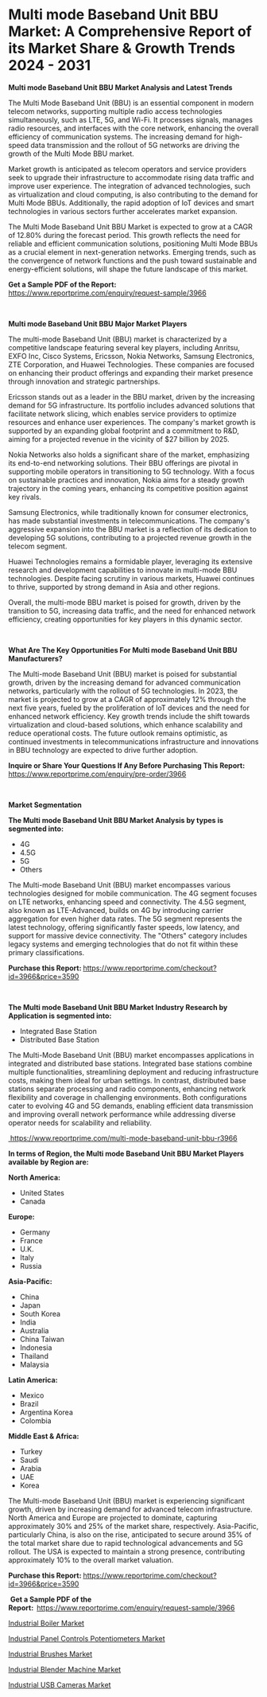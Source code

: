 <p><h1>Multi mode Baseband Unit BBU Market: A Comprehensive Report of its Market Share & Growth Trends 2024 - 2031</h1></p><p><strong>Multi mode Baseband Unit BBU Market Analysis and Latest Trends</strong></p>
<p><p>The Multi Mode Baseband Unit (BBU) is an essential component in modern telecom networks, supporting multiple radio access technologies simultaneously, such as LTE, 5G, and Wi-Fi. It processes signals, manages radio resources, and interfaces with the core network, enhancing the overall efficiency of communication systems. The increasing demand for high-speed data transmission and the rollout of 5G networks are driving the growth of the Multi Mode BBU market.</p><p>Market growth is anticipated as telecom operators and service providers seek to upgrade their infrastructure to accommodate rising data traffic and improve user experience. The integration of advanced technologies, such as virtualization and cloud computing, is also contributing to the demand for Multi Mode BBUs. Additionally, the rapid adoption of IoT devices and smart technologies in various sectors further accelerates market expansion.</p><p>The Multi Mode Baseband Unit BBU Market is expected to grow at a CAGR of 12.80% during the forecast period. This growth reflects the need for reliable and efficient communication solutions, positioning Multi Mode BBUs as a crucial element in next-generation networks. Emerging trends, such as the convergence of network functions and the push toward sustainable and energy-efficient solutions, will shape the future landscape of this market.</p></p>
<p><strong>Get a Sample PDF of the Report:&nbsp;</strong> <a href="https://www.reportprime.com/enquiry/request-sample/3966?utm_campaign=1141&utm_medium=2&utm_source=Github&utm_content=ia&utm_term=24122024&utm_id=multi-mode-baseband-unit-bbu">https://www.reportprime.com/enquiry/request-sample/3966</a></p>
<p>&nbsp;</p>
<p><strong>Multi mode Baseband Unit BBU Major Market Players</strong></p>
<p><p>The multi-mode Baseband Unit (BBU) market is characterized by a competitive landscape featuring several key players, including Anritsu, EXFO Inc, Cisco Systems, Ericsson, Nokia Networks, Samsung Electronics, ZTE Corporation, and Huawei Technologies. These companies are focused on enhancing their product offerings and expanding their market presence through innovation and strategic partnerships.</p><p>Ericsson stands out as a leader in the BBU market, driven by the increasing demand for 5G infrastructure. Its portfolio includes advanced solutions that facilitate network slicing, which enables service providers to optimize resources and enhance user experiences. The company's market growth is supported by an expanding global footprint and a commitment to R&D, aiming for a projected revenue in the vicinity of $27 billion by 2025.</p><p>Nokia Networks also holds a significant share of the market, emphasizing its end-to-end networking solutions. Their BBU offerings are pivotal in supporting mobile operators in transitioning to 5G technology. With a focus on sustainable practices and innovation, Nokia aims for a steady growth trajectory in the coming years, enhancing its competitive position against key rivals.</p><p>Samsung Electronics, while traditionally known for consumer electronics, has made substantial investments in telecommunications. The company's aggressive expansion into the BBU market is a reflection of its dedication to developing 5G solutions, contributing to a projected revenue growth in the telecom segment.</p><p>Huawei Technologies remains a formidable player, leveraging its extensive research and development capabilities to innovate in multi-mode BBU technologies. Despite facing scrutiny in various markets, Huawei continues to thrive, supported by strong demand in Asia and other regions.</p><p>Overall, the multi-mode BBU market is poised for growth, driven by the transition to 5G, increasing data traffic, and the need for enhanced network efficiency, creating opportunities for key players in this dynamic sector.</p></p>
<p>&nbsp;</p>
<p><strong>What Are The Key Opportunities For Multi mode Baseband Unit BBU Manufacturers?</strong></p>
<p><p>The Multi-mode Baseband Unit (BBU) market is poised for substantial growth, driven by the increasing demand for advanced communication networks, particularly with the rollout of 5G technologies. In 2023, the market is projected to grow at a CAGR of approximately 12% through the next five years, fueled by the proliferation of IoT devices and the need for enhanced network efficiency. Key growth trends include the shift towards virtualization and cloud-based solutions, which enhance scalability and reduce operational costs. The future outlook remains optimistic, as continued investments in telecommunications infrastructure and innovations in BBU technology are expected to drive further adoption.</p></p>
<p><strong>Inquire or Share Your Questions If Any Before Purchasing This Report:</strong> <a href="https://www.reportprime.com/enquiry/pre-order/3966?utm_campaign=1141&utm_medium=2&utm_source=Github&utm_content=ia&utm_term=24122024&utm_id=multi-mode-baseband-unit-bbu">https://www.reportprime.com/enquiry/pre-order/3966</a></p>
<p>&nbsp;</p>
<p><strong>Market Segmentation</strong></p>
<p><strong>The Multi mode Baseband Unit BBU Market Analysis by types is segmented into:</strong></p>
<p><ul><li>4G</li><li>4.5G</li><li>5G</li><li>Others</li></ul></p>
<p><p>The Multi-mode Baseband Unit (BBU) market encompasses various technologies designed for mobile communication. The 4G segment focuses on LTE networks, enhancing speed and connectivity. The 4.5G segment, also known as LTE-Advanced, builds on 4G by introducing carrier aggregation for even higher data rates. The 5G segment represents the latest technology, offering significantly faster speeds, low latency, and support for massive device connectivity. The "Others" category includes legacy systems and emerging technologies that do not fit within these primary classifications.</p></p>
<p><strong>Purchase this Report:&nbsp;</strong><a href="https://www.reportprime.com/checkout?id=3966&price=3590&utm_campaign=1141&utm_medium=2&utm_source=Github&utm_content=ia&utm_term=24122024&utm_id=multi-mode-baseband-unit-bbu">https://www.reportprime.com/checkout?id=3966&price=3590</a></p>
<p>&nbsp;</p>
<p><strong>The Multi mode Baseband Unit BBU Market Industry Research by Application is segmented into:</strong></p>
<p><ul><li>Integrated Base Station</li><li>Distributed Base Station</li></ul></p>
<p><p>The Multi-Mode Baseband Unit (BBU) market encompasses applications in integrated and distributed base stations. Integrated base stations combine multiple functionalities, streamlining deployment and reducing infrastructure costs, making them ideal for urban settings. In contrast, distributed base stations separate processing and radio components, enhancing network flexibility and coverage in challenging environments. Both configurations cater to evolving 4G and 5G demands, enabling efficient data transmission and improving overall network performance while addressing diverse operator needs for scalability and reliability.</p></p>
<p><a href="https://www.reportprime.com/multi-mode-baseband-unit-bbu-r3966?utm_campaign=1141&utm_medium=2&utm_source=Github&utm_content=ia&utm_term=24122024&utm_id=multi-mode-baseband-unit-bbu">&nbsp;https://www.reportprime.com/multi-mode-baseband-unit-bbu-r3966</a></p>
<p><strong>In terms of Region, the Multi mode Baseband Unit BBU Market Players available by Region are:</strong></p>
<p>
    <p> <strong> North America: </strong>
        <ul>
            <li>United States</li>
            <li>Canada</li>
        </ul>
        </p> 
    <p> <strong> Europe: </strong>
        <ul>
            <li>Germany</li>
            <li>France</li>
            <li>U.K.</li>
            <li>Italy</li>
            <li>Russia</li>
        </ul>
        </p> 
    <p> <strong> Asia-Pacific: </strong>
        <ul>
            <li>China</li>
            <li>Japan</li>
            <li>South Korea</li>
            <li>India</li>
            <li>Australia</li>
            <li>China Taiwan</li>
            <li>Indonesia</li>
            <li>Thailand</li>
            <li>Malaysia</li>
        </ul>
        </p> 
    <p> <strong> Latin America: </strong>
        <ul>
            <li>Mexico</li>
            <li>Brazil</li>
            <li>Argentina Korea</li>
            <li>Colombia</li>
        </ul>
        </p> 
    <p> <strong> Middle East & Africa: </strong>
        <ul>
            <li>Turkey</li>
            <li>Saudi</li>
            <li>Arabia</li>
            <li>UAE</li>
            <li>Korea</li>
        </ul>
    </p>
    </p>
<p><p>The Multi-mode Baseband Unit (BBU) market is experiencing significant growth, driven by increasing demand for advanced telecom infrastructure. North America and Europe are projected to dominate, capturing approximately 30% and 25% of the market share, respectively. Asia-Pacific, particularly China, is also on the rise, anticipated to secure around 35% of the total market share due to rapid technological advancements and 5G rollout. The USA is expected to maintain a strong presence, contributing approximately 10% to the overall market valuation.</p></p>
<p><strong>Purchase this Report: </strong><a href="https://www.reportprime.com/checkout?id=3966&price=3590&utm_campaign=1141&utm_medium=2&utm_source=Github&utm_content=ia&utm_term=24122024&utm_id=multi-mode-baseband-unit-bbu">https://www.reportprime.com/checkout?id=3966&price=3590</a></p>
<p>&nbsp;<strong>Get a Sample PDF of the Report:&nbsp;&nbsp;</strong><a href="https://www.reportprime.com/enquiry/request-sample/3966?utm_campaign=1141&utm_medium=2&utm_source=Github&utm_content=ia&utm_term=24122024&utm_id=multi-mode-baseband-unit-bbu">https://www.reportprime.com/enquiry/request-sample/3966</a></p>
<p><strong></strong></p>
<p><p><a href="https://www.linkedin.com/pulse/industrial-boiler-market-size-global-revenue-sales-volume-qy0ce?utm_campaign=1141&utm_medium=2&utm_source=Github&utm_content=ia&utm_term=24122024&utm_id=multi-mode-baseband-unit-bbu">Industrial Boiler Market</a></p><p><a href="https://github.com/alberthagorsuch/Market-Research-Report-List-1/blob/main/industrial-panel-controls-potentiometers-market.md?utm_campaign=1141&utm_medium=2&utm_source=Github&utm_content=ia&utm_term=24122024&utm_id=multi-mode-baseband-unit-bbu">Industrial Panel Controls Potentiometers Market</a></p><p><a href="https://www.linkedin.com/pulse/industrial-brushes-market-analysis-report-focuses-its-growth-7hmqe?utm_campaign=1141&utm_medium=2&utm_source=Github&utm_content=ia&utm_term=24122024&utm_id=multi-mode-baseband-unit-bbu">Industrial Brushes Market</a></p><p><a href="https://www.linkedin.com/pulse/growth-global-industrial-blender-machine-market-ananticipated63-xbvde?utm_campaign=1141&utm_medium=2&utm_source=Github&utm_content=ia&utm_term=24122024&utm_id=multi-mode-baseband-unit-bbu">Industrial Blender Machine Market</a></p><p><a href="https://github.com/donnettaletizia/Market-Research-Report-List-1/blob/main/industrial-usb-cameras-market.md?utm_campaign=1141&utm_medium=2&utm_source=Github&utm_content=ia&utm_term=24122024&utm_id=multi-mode-baseband-unit-bbu">Industrial USB Cameras Market</a></p></p>